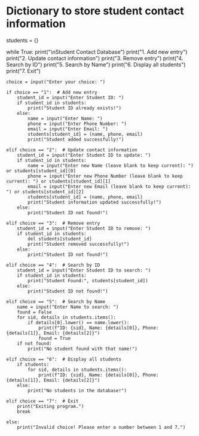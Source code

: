 # Dictionary to store student contact information
students = {}

while True:
    print("\nStudent Contact Database")
    print("1. Add new entry")
    print("2. Update contact information")
    print("3. Remove entry")
    print("4. Search by ID")
    print("5. Search by Name")
    print("6. Display all students")
    print("7. Exit")

    choice = input("Enter your choice: ")

    if choice == "1":  # Add new entry
        student_id = input("Enter Student ID: ")
        if student_id in students:
            print("Student ID already exists!")
        else:
            name = input("Enter Name: ")
            phone = input("Enter Phone Number: ")
            email = input("Enter Email: ")
            students[student_id] = (name, phone, email)
            print("Student added successfully!")

    elif choice == "2":  # Update contact information
        student_id = input("Enter Student ID to update: ")
        if student_id in students:
            name = input("Enter new Name (leave blank to keep current): ") or students[student_id][0]
            phone = input("Enter new Phone Number (leave blank to keep current): ") or students[student_id][1]
            email = input("Enter new Email (leave blank to keep current): ") or students[student_id][2]
            students[student_id] = (name, phone, email)
            print("Student information updated successfully!")
        else:
            print("Student ID not found!")

    elif choice == "3":  # Remove entry
        student_id = input("Enter Student ID to remove: ")
        if student_id in students:
            del students[student_id]
            print("Student removed successfully!")
        else:
            print("Student ID not found!")

    elif choice == "4":  # Search by ID
        student_id = input("Enter Student ID to search: ")
        if student_id in students:
            print("Student Found:", students[student_id])
        else:
            print("Student ID not found!")

    elif choice == "5":  # Search by Name
        name = input("Enter Name to search: ")
        found = False
        for sid, details in students.items():
            if details[0].lower() == name.lower():
                print(f"ID: {sid}, Name: {details[0]}, Phone: {details[1]}, Email: {details[2]}")
                found = True
        if not found:
            print("No student found with that name!")

    elif choice == "6":  # Display all students
        if students:
            for sid, details in students.items():
                print(f"ID: {sid}, Name: {details[0]}, Phone: {details[1]}, Email: {details[2]}")
        else:
            print("No students in the database!")

    elif choice == "7":  # Exit
        print("Exiting program.")
        break

    else:
        print("Invalid choice! Please enter a number between 1 and 7.")
